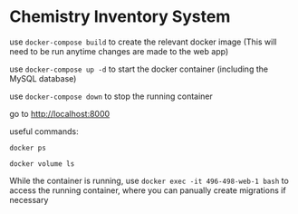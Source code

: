 # Chemistry Inventory System

use ```docker-compose build``` to create the relevant docker image (This will need to be run anytime changes are made to the web app)

use ```docker-compose up -d``` to start the docker container (including the MySQL database)

use ```docker-compose down``` to stop the running container

go to <http://localhost:8000>

useful commands:

```docker ps```

```docker volume ls```

While the container is running, use ```docker exec -it 496-498-web-1 bash``` to access the running container, where you can panually create migrations if necessary
